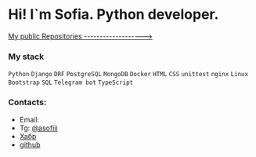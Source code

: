 # Hi! I`m Sofia. Python developer.
[My public Repositories ------------------->](https://github.com/sofiiila/sofiiila/blob/main/content_table.md)

### My stack
`Python` `Django` `DRF` `PostgreSQL` `MongoDB` `Docker` `HTML` `CSS` `unittest` `nginx` `Linux` `Bootstrap` `SQL` `Telegram bot` `TypeScript`

### Contacts:
- Email:  
- Tg: [@asofiii](https://t.me/asofiii)
- [Хабр](https://career.habr.com/sofiiila)
- [github](https://github.com/sofiiila)
